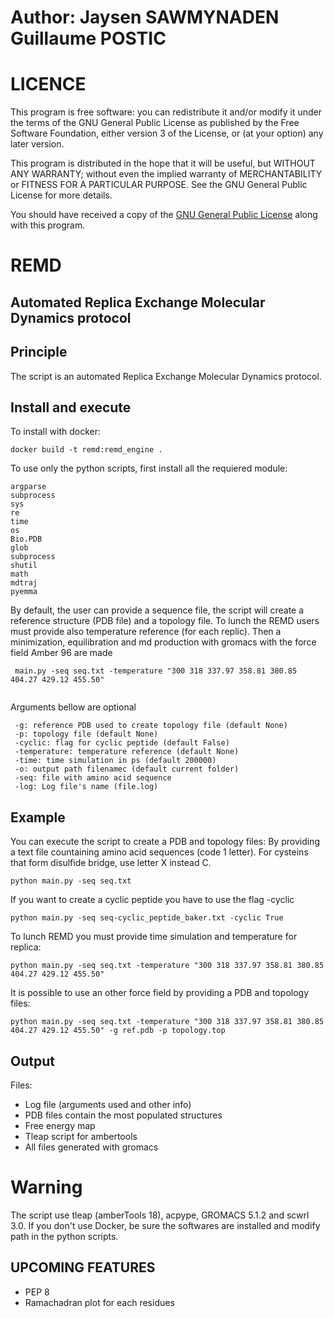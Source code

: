 # Author: Jaysen SAWMYNADEN Guillaume POSTIC
#                               LICENCE

This program is free software: you can redistribute it and/or modify
it under the terms of the GNU General Public License as published by
the Free Software Foundation, either version 3 of the License, or
(at your option) any later version.

This program is distributed in the hope that it will be useful,
but WITHOUT ANY WARRANTY; without even the implied warranty of
MERCHANTABILITY or FITNESS FOR A PARTICULAR PURPOSE.  See the
GNU General Public License for more details.

You should have received a copy of the [GNU General Public License](http://www.gnu.org/licenses/)
along with this program.

# REMD


## Automated Replica Exchange Molecular Dynamics protocol

##                               Principle

The script is an automated Replica Exchange Molecular Dynamics protocol.



##                               Install and execute
To install with docker:
```
docker build -t remd:remd_engine .
```
To use only the python scripts, first install all the requiered module:
```
argparse
subprocess
sys
re
time
os
Bio.PDB
glob
subprocess
shutil
math
mdtraj
pyemma
```
By default, the user can provide a sequence file, the script will create a reference structure (PDB file)
and a topology file. 
To lunch the REMD users must provide also temperature reference (for each replic).
Then a minimization, equilibration and md production with gromacs with the force field Amber 96 are made
```
 main.py -seq seq.txt -temperature "300 318 337.97 358.81 380.85 404.27 429.12 455.50"
 
```
 Arguments bellow are optional
```
 -g: reference PDB used to create topology file (default None)
 -p: topology file (default None)
 -cyclic: flag for cyclic peptide (default False)
 -temperature: temperature reference (default None)
 -time: time simulation in ps (default 200000) 
 -o: output path filenamec (default current folder)
 -seq: file with amino acid sequence
 -log: Log file's name (file.log)
```

##                              Example
You can execute the script to create a PDB and topology files:
By providing a text file countaining amino acid sequences (code 1 letter). 
For cysteins that form disulfide bridge, use letter X instead C.
```
python main.py -seq seq.txt
```
If you want to create a cyclic peptide you have to use the flag -cyclic
```
python main.py -seq seq-cyclic_peptide_baker.txt -cyclic True
```
To lunch REMD you must provide time simulation and temperature for replica:
```
python main.py -seq seq.txt -temperature "300 318 337.97 358.81 380.85 404.27 429.12 455.50"
```
It is possible to use an other force field by providing a PDB and topology files:
```
python main.py -seq seq.txt -temperature "300 318 337.97 358.81 380.85 404.27 429.12 455.50" -g ref.pdb -p topology.top
```
##                               Output

Files:
* Log file (arguments used and other info)
* PDB files contain the most populated structures
* Free energy map
* Tleap script for ambertools
* All files generated with gromacs

#                               Warning

The script use tleap (amberTools 18), acpype, GROMACS 5.1.2 and scwrl 3.0. If you don't use Docker, be sure the softwares are installed and modify path in the python scripts.

##                              UPCOMING FEATURES

* PEP 8
* Ramachadran plot for each residues
